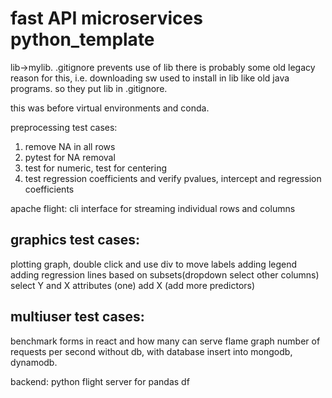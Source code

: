 # fast API microservices python_template 
lib->mylib. .gitignore prevents use of lib
there is probably some old legacy reason for this, i.e. downloading sw used to install in lib like old java programs. 
so they put lib in .gitignore. 

this was before virtual environments and conda.

preprocessing test cases:
1) remove NA in all rows
2) pytest for NA removal
3) test for numeric, test for centering
4) test regression coefficients and verify pvalues, intercept and regression coefficients

apache flight: cli interface for streaming individual rows and columns


graphics test cases:
---------------------
plotting graph, double click and use div to move labels
adding legend
adding regression lines based on subsets(dropdown select other columns)
select Y and X attributes (one)
add X (add more predictors)


multiuser test cases:
---------------------
benchmark forms in react and how many can serve
flame graph
number of requests per second without db, with database insert into mongodb, dynamodb. 


backend: 
python flight server for pandas df

